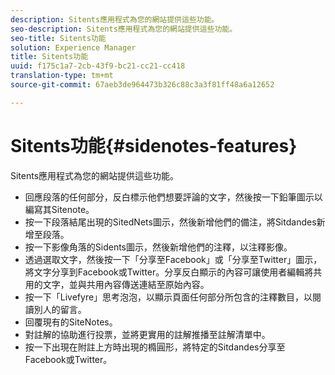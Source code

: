 ```yaml
---
description: Sitents應用程式為您的網站提供這些功能。
seo-description: Sitents應用程式為您的網站提供這些功能。
seo-title: Sitents功能
solution: Experience Manager
title: Sitents功能
uuid: f175c1a7-2cb-43f9-bc21-cc21-cc418
translation-type: tm+mt
source-git-commit: 67aeb3de964473b326c88c3a3f81ff48a6a12652

---
```



# Sitents功能{#sidenotes-features}

Sitents應用程式為您的網站提供這些功能。



* 回應段落的任何部分，反白標示他們想要評論的文字，然後按一下鉛筆圖示以編寫其Sitenote。
* 按一下段落結尾出現的SitedNets圖示，然後新增他們的備注，將Sitdandes新增至段落。
* 按一下影像角落的Sidents圖示，然後新增他們的注釋，以注釋影像。
* 透過選取文字，然後按一下「分享至Facebook」或「分享至Twitter」圖示，將文字分享到Facebook或Twitter。分享反白顯示的內容可讓使用者編輯將共用的文字，並與共用內容傳送連結至原始內容。
* 按一下「Livefyre」思考泡泡，以顯示頁面任何部分所包含的注釋數目，以閱讀別人的留言。
* 回覆現有的SiteNotes。
* 對註解的協助進行投票，並將更實用的註解推播至註解清單中。
* 按一下出現在附註上方時出現的橢圓形，將特定的Sitdandes分享至Facebook或Twitter。

